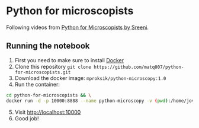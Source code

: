 # Python for microscopists

Following videos from [Python for Microscopists by Sreeni](https://www.youtube.com/channel/UC34rW-HtPJulxr5wp2Xa04w/videos).

## Running the notebook

1. First you need to make sure to install [Docker](https://www.docker.com/)
2. Clone this repository `git clone https://github.com/matq007/python-for-microscopists.git`
3. Download the docker image: `mproksik/python-microscopy:1.0`
4. Run the container:

```bash
cd python-for-microscopists && \
docker run -d -p 10000:8888 --name python-microscopy -v (pwd):/home/jovyan/work mproksik/python-microscopy:1.0 start.sh jupyter lab --NotebookApp.token=''
```

5. Visit [http://localhost:10000](http://localhost:10000)
6. Good job!
